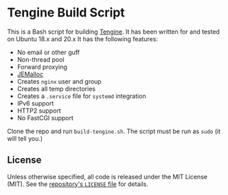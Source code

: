 # Tengine Build Script

This is a Bash script for building [Tengine](http://tengine.taobao.org/). It has been written for and tested on Ubuntu 18.x and 20.x It has the following features:

- No email or other guff
- Non-thread pool
- Forward proxying
- [JEMalloc](http://jemalloc.net/)
- Creates `nginx` user and group
- Creates all temp directories
- Creates a `.service` file for `systemd` integration
- IPv6 support
- HTTP2 support
- No FastCGI support

Clone the repo and run `build-tengine.sh`.  The script must be run as `sudo` (it will tell you.)

## License

Unless otherwise specified, all code is released under the MIT License (MIT). See the [repository's `LICENSE` file](https://github.com/jlyonsmith/nginx-build/blob/master/LICENSE) for details.
